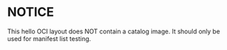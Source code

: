 # NOTICE

This hello OCI layout does NOT contain a catalog image. It should only be used for manifest list testing.